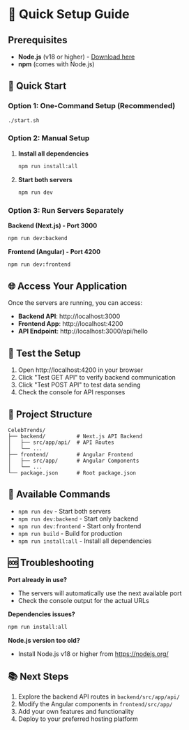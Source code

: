 # 🚀 Quick Setup Guide

## Prerequisites

- **Node.js** (v18 or higher) - [Download here](https://nodejs.org/)
- **npm** (comes with Node.js)

## 🎯 Quick Start

### Option 1: One-Command Setup (Recommended)
```bash
./start.sh
```

### Option 2: Manual Setup

1. **Install all dependencies**
   ```bash
   npm run install:all
   ```

2. **Start both servers**
   ```bash
   npm run dev
   ```

### Option 3: Run Servers Separately

**Backend (Next.js) - Port 3000**
```bash
npm run dev:backend
```

**Frontend (Angular) - Port 4200**
```bash
npm run dev:frontend
```

## 🌐 Access Your Application

Once the servers are running, you can access:

- **Backend API**: http://localhost:3000
- **Frontend App**: http://localhost:4200
- **API Endpoint**: http://localhost:3000/api/hello

## 🧪 Test the Setup

1. Open http://localhost:4200 in your browser
2. Click "Test GET API" to verify backend communication
3. Click "Test POST API" to test data sending
4. Check the console for API responses

## 📁 Project Structure

```
CelebTrends/
├── backend/          # Next.js API Backend
│   ├── src/app/api/  # API Routes
│   └── ...
├── frontend/         # Angular Frontend
│   ├── src/app/      # Angular Components
│   └── ...
└── package.json      # Root package.json
```

## 🔧 Available Commands

- `npm run dev` - Start both servers
- `npm run dev:backend` - Start only backend
- `npm run dev:frontend` - Start only frontend
- `npm run build` - Build for production
- `npm run install:all` - Install all dependencies

## 🆘 Troubleshooting

**Port already in use?**
- The servers will automatically use the next available port
- Check the console output for the actual URLs

**Dependencies issues?**
```bash
npm run install:all
```

**Node.js version too old?**
- Install Node.js v18 or higher from https://nodejs.org/

## 📚 Next Steps

1. Explore the backend API routes in `backend/src/app/api/`
2. Modify the Angular components in `frontend/src/app/`
3. Add your own features and functionality
4. Deploy to your preferred hosting platform 